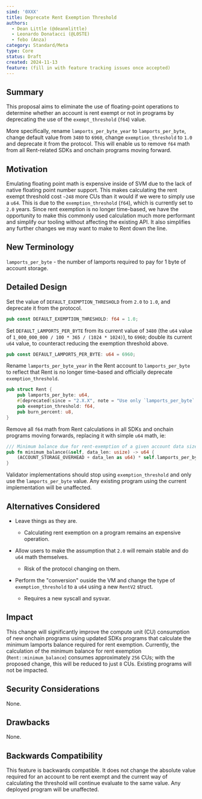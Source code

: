 ```yaml
---
simd: '0XXX'
title: Deprecate Rent Exemption Threshold
authors:
  - Dean Little (@deanmlittle)
  - Leonardo Donatacci (@L0STE)
  - febo (Anza)
category: Standard/Meta
type: Core
status: Draft
created: 2024-11-13
feature: (fill in with feature tracking issues once accepted)
---
```


## Summary

This proposal aims to eliminate the use of floating-point operations to 
determine whether an account is rent exempt or not in programs by deprecating
the use of the `exempt_threshold` (`f64`) value. 

More specifically, rename `lamports_per_byte_year` to `lamports_per_byte`, change default value from `3480` to `6960`, change `exemption_threshold` to `1.0` and deprecate it from the protocol. This will enable us to remove `f64` math from all Rent-related SDKs and onchain programs moving forward.

## Motivation

Emulating floating point math is expensive inside of SVM due to the lack of native floating point number support. This makes calculating the rent exempt threshold cost `~248` more CUs than it would if we were to simply use a `u64`. This is due to the `exemption_threshold` (`f64`), which is currently set to `2.0` years. Since rent exemption is no longer time-based, we have the opportunity to make this commonly used calculation much more performant and simplify our tooling without affecting the existing API. It also simplifies any further changes we may want to make to Rent down the line.

## New Terminology

`lamports_per_byte` - the number of lamports required to pay for 1 byte of account storage.

## Detailed Design

Set the value of `DEFAULT_EXEMPTION_THRESHOLD` from `2.0` to `1.0`, and deprecate it from the protocol.

```rs
pub const DEFAULT_EXEMPTION_THRESHOLD: f64 = 1.0;
```

Set `DEFAULT_LAMPORTS_PER_BYTE` from its current value of `3480` (the `u64` value of `1_000_000_000 / 100 * 365 / (1024 * 1024)`), to `6960`; double its current `u64` value, to counteract reducing the exemption threshold above.

```rs
pub const DEFAULT_LAMPORTS_PER_BYTE: u64 = 6960;
```

Rename `lamports_per_byte_year` in the Rent account to `lamports_per_byte` to reflect that Rent is no longer time-based and officially deprecate `exemption_threshold`.

```rs
pub struct Rent {
    pub lamports_per_byte: u64,
    #[deprecated(since = "2.X.X", note = "Use only `lamports_per_byte` instead")]
    pub exemption_threshold: f64,
    pub burn_percent: u8,
}
```

 Remove all `f64` math from Rent calculations in all SDKs and onchain programs moving forwards, replacing it with simple `u64` math, ie:

```rs
/// Minimum balance due for rent-exemption of a given account data size.
pub fn minimum_balance(&self, data_len: usize) -> u64 {
    (ACCOUNT_STORAGE_OVERHEAD + data_len as u64) * self.lamports_per_byte_year
}
```

Validator implementations should stop using `exemption_threshold` and only use
the `lamports_per_byte` value. Any existing program using the current implementation will be unaffected.

## Alternatives Considered

* Leave things as they are.
  - Calculating rent exemption on a program remains an 
expensive operation.

* Allow users to make the assumption that `2.0` will remain stable and do `u64` math themselves.
  - Risk of the protocol changing on them.

* Perform the "conversion" ouside the VM and change the type of `exemption_threshold` to a `u64` using a new `RentV2` struct.
  - Requires a new syscall and sysvar.

## Impact

This change will significantly improve the compute unit (CU) consumption of
new onchain programs using updated SDKs programs that calculate the minimum lamports balance required for rent exemption. Currently, the calculation of the minimum balance for rent exemption 
(`Rent::minimum_balance`) consumes approximately `256` CUs; with the proposed
change, this will be reduced to just `8` CUs. Existing programs will not be impacted.

## Security Considerations

None.

## Drawbacks

None.

## Backwards Compatibility

This feature is backwards compatible. It does  not change the absolute value required for an account to be rent exempt and the  current way of calculating the threshold will continue evaluate to the same value. Any deployed program will be unaffected.
